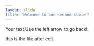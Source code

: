 ```yaml
---
layout: slide
title: "Welcome to our second slide!"
---
```

Your text
Use the left arrow to go back!

this is the file after edit.